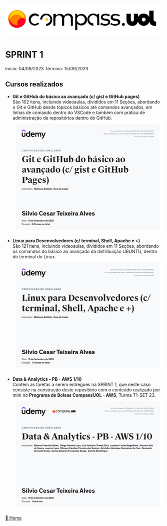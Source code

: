 ![Logo da CompassUoL](/img/Logo_CompassUOL.png)
# SPRINT 1
Início: 04/09/2023  Término: 15/09/2023

## Cursos realizados

* **Git e GitHub do básico ao avançado (c/ gist e GitHub pages)**</br>
São 102 itens, incluindo videoaulas, divididos em 11 Seções, abordando o Git e GitHub desde tópicos básicos até comandos avançados, em linhas de comando dentro do VSCode e também com prática de administração de repositórios dentro do GitHub.
![Certificado GitHub](/img/UC-67aeedca-5072-46ce-a3f5-453ef57a6b73.jpg)

* **Linux para Desenvolvedores (c/ terminal, Shell, Apache e +)**</br>
São 121 itens, incluindo videoaulas, divididos em 11 Seções, abordando os comandos do básico ao avançado da distribuição UBUNTU, dentro do terminal do Linux.
![Certificado Linux](/img/UC-e98fadd3-f183-443d-b11d-ae2f5e69185d.jpg)

* **Data & Analytics - PB - AWS 1/10**</br>
Contém as tarefas a serem entregues na SPRINT 1, que neste caso consiste na construção deste repositório com o conteúdo realizado por mim no **Programa de Bolsas CompassUOL - AWS**, Turma T1-SET 23.
![Certificado D&A - PB - AWS 1/10](/img/UC-51f8443e-4771-45c3-b1ef-7e025117e698.jpg)

[:file_folder: Home](/)


